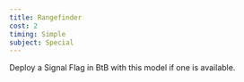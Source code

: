 ```yaml
---
title: Rangefinder
cost: 2
timing: Simple
subject: Special
---
```

Deploy a Signal Flag in BtB with this model if one is available.